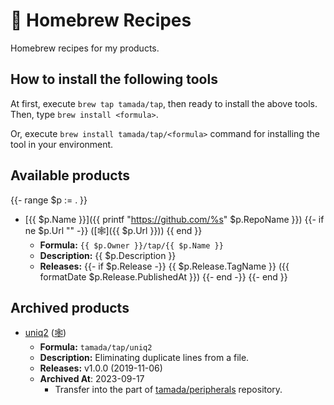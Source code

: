 # :beer: Homebrew Recipes

Homebrew recipes for my products.

## How to install the following tools

At first, execute `brew tap tamada/tap`, then ready to install the above tools.
Then, type `brew install <formula>`.

Or, execute `brew install tamada/tap/<formula>` command for installing the tool in your environment.

## Available products

{{- range $p := . }}
- [{{ $p.Name }}]({{ printf "https://github.com/%s" $p.RepoName }}) 
  {{- if ne $p.Url "" -}}
    ([:spider_web:]({{ $p.Url }}))
  {{ end }}
  - **Formula:** `{{ $p.Owner }}/tap/{{ $p.Name }}`
  - **Description:** {{ $p.Description }}
  - **Releases:**
  {{- if $p.Release -}}
    {{ $p.Release.TagName }} ({{ formatDate $p.Release.PublishedAt }})
  {{- end -}}
{{- end }}

## Archived products

- [uniq2](https://github.com/tamada/uniq2) ([:spider_web:](https://tamada.github.io/uniq2/))
  - **Formula:** `tamada/tap/uniq2`
  - **Description:** Eliminating duplicate lines from a file.
  - **Releases:**
    v1.0.0 (2019-11-06)
  - **Archived At**: 2023-09-17
    - Transfer into the part of [tamada/peripherals](https://github.com/tamada/peripherals) repository.
